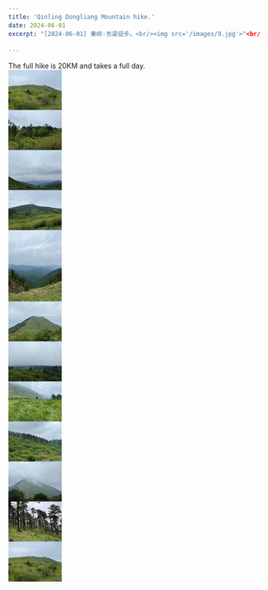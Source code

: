 ```yaml
---
title: 'Qinling Dongliang Mountain hike.'
date: 2024-06-01
excerpt: "[2024-06-01] 秦岭·东梁徒步。<br/><img src='/images/9.jpg'>"<br/><img src='/images/4.jpg'><br/><img src='/images/5.jpg'>

---
```


The full hike is 20KM and takes a full day.<br/><img src='/images/4.jpg'>
